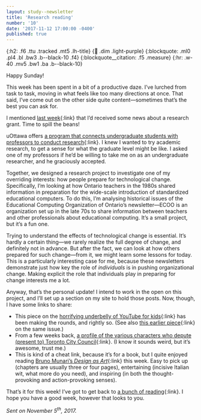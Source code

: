 ```yaml
---
layout: study--newsletter
title: 'Research reading'
number: '10'
date: '2017-11-12 17:00:00 -0400'
published: true
---
```


{:h2: .f6 .ttu .tracked .mt5 .lh-title}
{:link: .dim .light-purple}
{:blockquote: .ml0 .pl4 .bl .bw3 .b--black-10 .f4}
{:blockquote__citation: .f5 .measure}
{:hr: .w-40 .mv5 .bw1 .ba .b--black-10}

Happy Sunday!

This week has been spent in a bit of a productive daze. I’ve lurched from task to task, moving in what feels like too many directions at once. That said, I’ve come out on the other side quite content—sometimes that’s the best you can ask for.

I mentioned [last week](https://lucascherkewski.com/hit-and-miss/9-modern-monopolies/){:link} that I’d received some news about a research grant. Time to spill the beans!

uOttawa offers [a program that connects undergraduate students with professors to conduct research](https://research.uottawa.ca/urop/undergrad-research-opportunity){:link}. I knew I wanted to try academic research, to get a sense for what the graduate level might be like. I asked one of my professors if he’d be willing to take me on as an undergraduate researcher, and he graciously accepted.

Together, we designed a research project to investigate one of my overriding interests: how people prepare for technological change. Specifically, I’m looking at how Ontario teachers in the 1980s shared information in preparation for the wide-scale introduction of standardized educational computers. To do this, I’m analysing historical issues of the Educational Computing Organization of Ontario’s newsletter—ECOO is an organization set up in the late 70s to share information between teachers and other professionals about educational computing. It’s a small project, but it’s a fun one.

Trying to understand the effects of technological change is essential. It’s hardly a certain thing—we rarely realize the full degree of change, and definitely not in advance. But after the fact, we can look at how others prepared for such change—from it, we might learn some lessons for today. This is a particularly interesting case for me, because these newsletters demonstrate just how key the role of *individuals* is in pushing organizational change. Making explicit the role that individuals play in preparing for change interests me a lot.

Anyway, that’s the personal update! I intend to work in the open on this project, and I’ll set up a section on my site to hold those posts. Now, though, I have some links to share:

* This piece on the [horrifying underbelly of YouTube for kids](https://medium.com/@jamesbridle/something-is-wrong-on-the-internet-c39c471271d2){:link} has been making the rounds, and rightly so. (See also [this earlier piece](https://theoutline.com/post/1239/youtube-has-a-fake-peppa-pig-problem){:link} on the same issue.)
* From a few weeks back, [a profile of the various characters who depute (present to) Toronto City Council](https://beta.theglobeandmail.com/news/toronto/meet-torontos-deputants-a-little-band-of-oddballs-and-obsessives-who-help-keep-politicians-honest/article36754911/){:link}. (I know it sounds weird, but it’s awesome, trust me.)
* This is kind of a cheat link, because it’s for a book, but I quite enjoyed reading [Bruno Munari’s *Design as Art*](https://www.penguin.co.uk/books/19371/design-as-art/){:link} this week. Easy to pick up (chapters are usually three or four pages), entertaining (incisive Italian wit, what more do you need), and inspiring (in both the thought-provoking and action-provoking senses).

That’s it for this week! I’ve got to get back to [a bunch of reading](https://twitter.com/lchski/status/929797024006000640){:link}. I hope you have a good week, however that looks to you.

*Sent on November 5<sup>th</sup>, 2017.*
